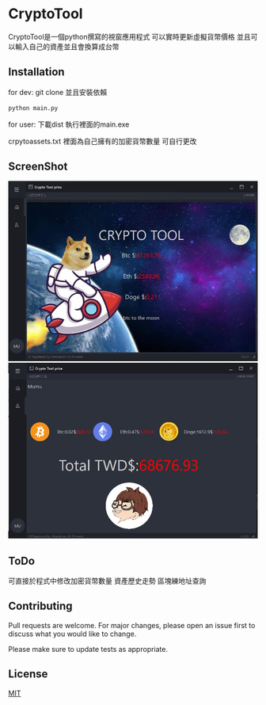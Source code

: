# CryptoTool

CryptoTool是一個python撰寫的視窗應用程式 可以實時更新虛擬貨幣價格 並且可以輸入自己的資產並且會換算成台幣

## Installation

for dev: git clone 並且安裝依賴

```bash
python main.py
```

for user: 下載dist 執行裡面的main.exe

crpytoassets.txt 裡面為自己擁有的加密貨幣數量 可自行更改

## ScreenShot

![alt text](https://github.com/MuMuShy/CryptoTool/blob/main/screenshot/2.jpg)
![alt text](https://github.com/MuMuShy/CryptoTool/blob/main/screenshot/1.jpg)

## ToDo

可直接於程式中修改加密貨幣數量
資產歷史走勢
區塊練地址查詢

## Contributing
Pull requests are welcome. For major changes, please open an issue first to discuss what you would like to change.

Please make sure to update tests as appropriate.

## License
[MIT](https://choosealicense.com/licenses/mit/)
